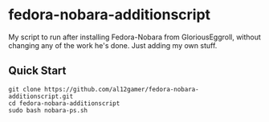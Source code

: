 # fedora-nobara-additionscript
My script to run after installing Fedora-Nobara from GloriousEggroll, without changing any of the work he's done. Just adding my own stuff.

## Quick Start
```
git clone https://github.com/al12gamer/fedora-nobara-additionscript.git
cd fedora-nobara-additionscript
sudo bash nobara-ps.sh
```
